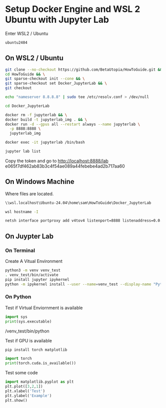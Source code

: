 # Setup Docker Engine and WSL 2 Ubuntu with Jupyter Lab 

Enter WSL2 / Ubuntu

```bash
ubuntu2404
```

## On WSL2 / Ubuntu

```bash
git clone --no-checkout https://github.com/BetaUtopia/HowToGuide.git && \
cd HowToGuide && \
git sparse-checkout init --cone && \
git sparse-checkout set Docker_JupyterLab && \
git checkout
```

```bash
echo "nameserver 8.8.8.8" | sudo tee /etc/resolv.conf > /dev/null
```

```bash
cd Docker_JupyterLab
```

```bash
docker rm -f jupyterlab && \
docker build -t jupyterlab_img . && \
docker run -d --gpus all --restart always --name jupyterlab \
  -p 8888:8888 \
  jupyterlab_img
```

```bash
docker exec -it jupyterlab /bin/bash
```

```bash
jupyter lab list
```
Copy the token and go to [http://localhost:8888/lab](http://localhost:8888/login)
e065f7df462ab83b3c4f54ae089a44febebe4ad2b717aa60

## On Windows Machine

Where files are located.
```bat
\\wsl.localhost\Ubuntu-24.04\home\sam\HowToGuide\Docker_JupyterLab
```

```bat
wsl hostname -I
```

```bat
netsh interface portproxy add v4tov4 listenport=8888 listenaddress=0.0.0.0 connectport=8888 connectaddress=172.17.0.1
```

## On Juypter Lab

### On Terminal

Create A Vitual Environment

```bash
python3 -m venv venv_test
. venv_test/bin/activate
pip install jupyter ipykernel
python -m ipykernel install --user --name=venv_test --display-name "Python (venv_test)"
```

### On Python

Test if Virtual Enviornment is available

```python
import sys
print(sys.executable)
```
/venv_test/bin/python

Test if GPU is available

```python
pip install torch matplotlib
```

```python
import torch
print(torch.cuda.is_available())
```

Test some code

```python
import matplotlib.pyplot as plt
plt.plot([3,2,1])
plt.xlabel('Test')
plt.ylabel('Example')
plt.show()
```

